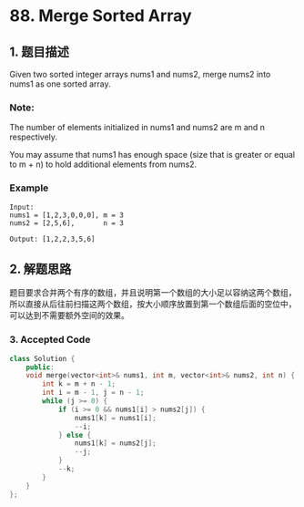 # 88. Merge Sorted Array

## 1. 题目描述
Given two sorted integer arrays nums1 and nums2, merge nums2 into nums1 as one sorted array.

### Note:

The number of elements initialized in nums1 and nums2 are m and n respectively.

You may assume that nums1 has enough space (size that is greater or equal to m + n) to hold additional elements from nums2.

### Example
```
Input:
nums1 = [1,2,3,0,0,0], m = 3
nums2 = [2,5,6],       n = 3

Output: [1,2,2,3,5,6]
```

## 2. 解题思路
题目要求合并两个有序的数组，并且说明第一个数组的大小足以容纳这两个数组，所以直接从后往前扫描这两个数组，按大小顺序放置到第一个数组后面的空位中，可以达到不需要额外空间的效果。

### 3. Accepted Code
```cpp
class Solution {
    public:
    void merge(vector<int>& nums1, int m, vector<int>& nums2, int n) {
        int k = m + n - 1;
        int i = m - 1, j = n - 1;
        while (j >= 0) {
            if (i >= 0 && nums1[i] > nums2[j]) {
                nums1[k] = nums1[i];
                --i;
            } else {
                nums1[k] = nums2[j];
                --j;
            }
            --k;
        }
    }
};
```
